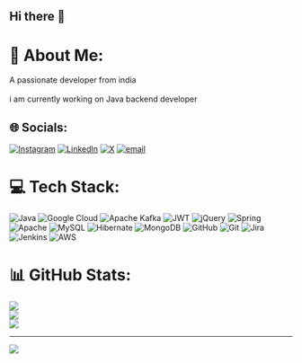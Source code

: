 ## Hi there 👋
# 💫 About Me:
A passionate developer from india<br><br>i am currently working on Java backend developer


## 🌐 Socials:
[![Instagram](https://img.shields.io/badge/Instagram-%23E4405F.svg?logo=Instagram&logoColor=white)](https://instagram.com/praveengowd_a) [![LinkedIn](https://img.shields.io/badge/LinkedIn-%230077B5.svg?logo=linkedin&logoColor=white)](https://linkedin.com/in/praveen-kumar-b-m-8b568a242) [![X](https://img.shields.io/badge/X-black.svg?logo=X&logoColor=white)](https://x.com/Pra_winM) [![email](https://img.shields.io/badge/Email-D14836?logo=gmail&logoColor=white)](mailto:praveenbm95352@gmail.com) 

# 💻 Tech Stack:
![Java](https://img.shields.io/badge/java-%23ED8B00.svg?style=flat-square&logo=openjdk&logoColor=white) ![Google Cloud](https://img.shields.io/badge/GoogleCloud-%234285F4.svg?style=flat-square&logo=google-cloud&logoColor=white) ![Apache Kafka](https://img.shields.io/badge/Apache%20Kafka-000?style=flat-square&logo=apachekafka) ![JWT](https://img.shields.io/badge/JWT-black?style=flat-square&logo=JSON%20web%20tokens) ![jQuery](https://img.shields.io/badge/jquery-%230769AD.svg?style=flat-square&logo=jquery&logoColor=white) ![Spring](https://img.shields.io/badge/spring-%236DB33F.svg?style=flat-square&logo=spring&logoColor=white) ![Apache](https://img.shields.io/badge/apache-%23D42029.svg?style=flat-square&logo=apache&logoColor=white) ![MySQL](https://img.shields.io/badge/mysql-4479A1.svg?style=flat-square&logo=mysql&logoColor=white) ![Hibernate](https://img.shields.io/badge/Hibernate-59666C?style=flat-square&logo=Hibernate&logoColor=white) ![MongoDB](https://img.shields.io/badge/MongoDB-%234ea94b.svg?style=flat-square&logo=mongodb&logoColor=white) ![GitHub](https://img.shields.io/badge/github-%23121011.svg?style=flat-square&logo=github&logoColor=white) ![Git](https://img.shields.io/badge/git-%23F05033.svg?style=flat-square&logo=git&logoColor=white) ![Jira](https://img.shields.io/badge/jira-%230A0FFF.svg?style=flat-square&logo=jira&logoColor=white) ![Jenkins](https://img.shields.io/badge/jenkins-%232C5263.svg?style=flat-square&logo=jenkins&logoColor=white) ![AWS](https://img.shields.io/badge/AWS-%23FF9900.svg?style=flat-square&logo=amazon-aws&logoColor=white)
# 📊 GitHub Stats:
![](https://github-readme-stats.vercel.app/api?username=praveenkumar-bm&theme=vue-dark&hide_border=false&include_all_commits=true&count_private=true)<br/>
![](https://nirzak-streak-stats.vercel.app/?user=praveenkumar-bm&theme=vue-dark&hide_border=false)<br/>
![](https://github-readme-stats.vercel.app/api/top-langs/?username=praveenkumar-bm&theme=vue-dark&hide_border=false&include_all_commits=true&count_private=true&layout=compact)

---
[![](https://visitcount.itsvg.in/api?id=praveenkumar-bm&icon=0&color=0)](https://visitcount.itsvg.in)

<!-- Proudly created with GPRM ( https://gprm.itsvg.in ) -->
